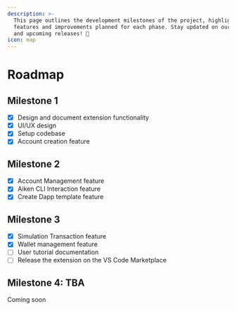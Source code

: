 ```yaml
---
description: >-
  This page outlines the development milestones of the project, highlighting key
  features and improvements planned for each phase. Stay updated on our progress
  and upcoming releases! 🚀
icon: map
---
```


# Roadmap

## Milestone 1 <a href="#phase-0-build-the-foundation-and-community-q2" id="phase-0-build-the-foundation-and-community-q2"></a>

* [x] Design and document extension functionality
* [x] UI/UX design
* [x] Setup codebase
* [x] Account creation feature

## Milestone 2 <a href="#phase-1-redacted-launch-q3" id="phase-1-redacted-launch-q3"></a>

* [x] Account Management feature
* [x] Aiken CLI Interaction feature
* [x] Create Dapp template feature

## Milestone 3 <a href="#phase-2-tba-q4" id="phase-2-tba-q4"></a>

* [x] Simulation Transaction feature
* [x] Wallet management feature
* [ ] User tutorial documentation
* [ ] Release the extension on the VS Code Marketplace

## Milestone 4: TBA <a href="#phase-2-tba-q4" id="phase-2-tba-q4"></a>

Coming soon
